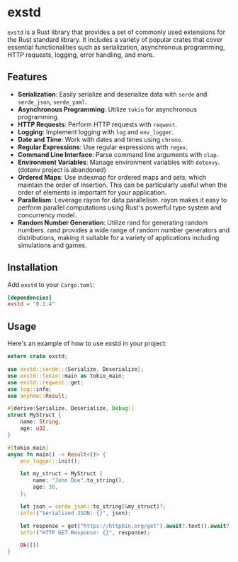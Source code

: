 # exstd

`exstd` is a Rust library that provides a set of commonly used extensions for the Rust standard library. It includes a variety of popular crates that cover essential functionalities such as serialization, asynchronous programming, HTTP requests, logging, error handling, and more.

## Features

- **Serialization**: Easily serialize and deserialize data with `serde` and `serde_json`, `serde_yaml`.
- **Asynchronous Programming**: Utilize `tokio` for asynchronous programming.
- **HTTP Requests**: Perform HTTP requests with `reqwest`.
- **Logging**: Implement logging with `log` and `env_logger`.
- **Date and Time**: Work with dates and times using `chrono`.
- **Regular Expressions**: Use regular expressions with `regex`.
- **Command Line Interface**: Parse command line arguments with `clap`.
- **Environment Variables**: Manage environment variables with `dotenvy`. (dotenv project is abandoned)
- **Ordered Maps**: Use indexmap for ordered maps and sets, which maintain the order of insertion. This can be particularly useful when the order of elements is important for your application.
- **Parallelism**: Leverage rayon for data parallelism. rayon makes it easy to perform parallel computations using Rust's powerful type system and concurrency model.
- **Random Number Generation**: Utilize rand for generating random numbers. rand provides a wide range of random number generators and distributions, making it suitable for a variety of applications including simulations and games.


## Installation

Add `exstd` to your `Cargo.toml`:

```toml
[dependencies]
exstd = "0.1.4"
```

## Usage

Here's an example of how to use exstd in your project:

```rust
extern crate exstd;

use exstd::serde::{Serialize, Deserialize};
use exstd::tokio::main as tokio_main;
use exstd::reqwest::get;
use log::info;
use anyhow::Result;

#[derive(Serialize, Deserialize, Debug)]
struct MyStruct {
    name: String,
    age: u32,
}

#[tokio_main]
async fn main() -> Result<()> {
    env_logger::init();

    let my_struct = MyStruct {
        name: "John Doe".to_string(),
        age: 30,
    };

    let json = serde_json::to_string(&my_struct)?;
    info!("Serialized JSON: {}", json);

    let response = get("https://httpbin.org/get").await?.text().await?;
    info!("HTTP GET Response: {}", response);

    Ok(())
}

```